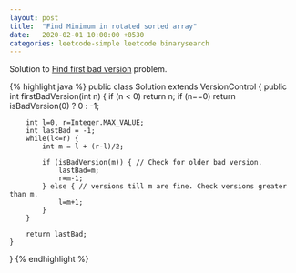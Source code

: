 ```yaml
---
layout: post
title:  "Find Minimum in rotated sorted array"
date:   2020-02-01 10:00:00 +0530
categories: leetcode-simple leetcode binarysearch
---
```


Solution to [Find first bad version][leetcode] problem.

{% highlight java %}
public class Solution extends VersionControl {
    public int firstBadVersion(int n) {
        if (n < 0)
            return n;
        if (n==0)
            return isBadVersion(0) ? 0 : -1;
        
        int l=0, r=Integer.MAX_VALUE;
        int lastBad = -1;
        while(l<=r) {
            int m = l + (r-l)/2;
            
            if (isBadVersion(m)) { // Check for older bad version.
                lastBad=m;
                r=m-1;
            } else { // versions till m are fine. Check versions greater than m.
                l=m+1;
            }
        }
        
        return lastBad;
    }
}
{% endhighlight %}

[leetcode]: https://leetcode.com/problems/first-bad-version/
